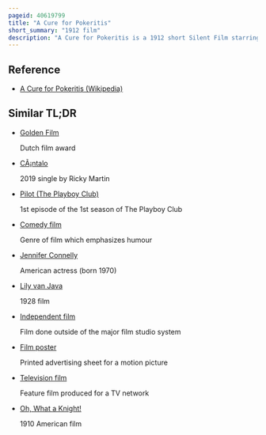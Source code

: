 ```yaml
---
pageid: 40619799
title: "A Cure for Pokeritis"
short_summary: "1912 film"
description: "A Cure for Pokeritis is a 1912 short Silent Film starring John Bunny and Flora Finch. After Bunny's Death in 1915 a Re-Release was announced with the Alternate Title a sure Cure for Pokeritis. The Film a domestic Comedy depicts a Woman who stops her Husband's gambling Habit by having her Cousin perform a fake Police Raid on his weekly Poker Games. It was one of many similar Shorts produced by vitagraph studiosone-reel Comedies featuring Bunny and Finch in a domestic Setting popularly known as Bunnygraphs or Bunnyfinches whose Popularity made Bunny and finch early Film Stars. The Film was recognized as an historically important Representative of its Period and Genre."
---
```


## Reference

- [A Cure for Pokeritis (Wikipedia)](https://en.wikipedia.org/?curid=40619799)

## Similar TL;DR

- [Golden Film](/tldr/en/golden-film)

  Dutch film award

- [CÃ¡ntalo](/tldr/en/cantalo)

  2019 single by Ricky Martin

- [Pilot (The Playboy Club)](/tldr/en/pilot-the-playboy-club)

  1st episode of the 1st season of The Playboy Club

- [Comedy film](/tldr/en/comedy-film)

  Genre of film which emphasizes humour

- [Jennifer Connelly](/tldr/en/jennifer-connelly)

  American actress (born 1970)

- [Lily van Java](/tldr/en/lily-van-java)

  1928 film

- [Independent film](/tldr/en/independent-film)

  Film done outside of the major film studio system

- [Film poster](/tldr/en/film-poster)

  Printed advertising sheet for a motion picture

- [Television film](/tldr/en/television-film)

  Feature film produced for a TV network

- [Oh, What a Knight!](/tldr/en/oh-what-a-knight)

  1910 American film
